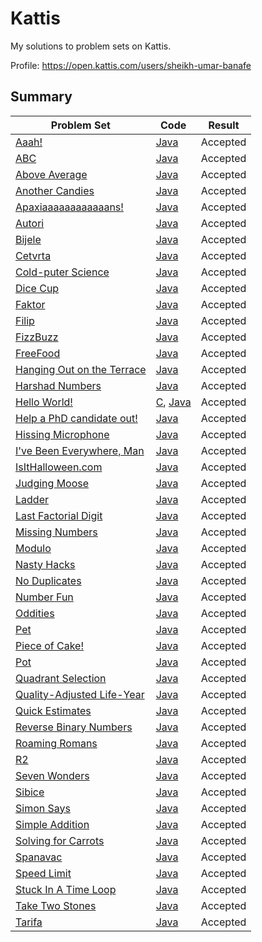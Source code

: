 # Kattis
My solutions to problem sets on Kattis.

Profile: https://open.kattis.com/users/sheikh-umar-banafe

## Summary
Problem Set| Code | Result
---------- | ---------- | ---------- |
[Aaah!](https://open.kattis.com/problems/aaah) | [Java](https://github.com/Sheikh-Umar/kattis/blob/master/java/Aaah.java) | Accepted
[ABC](https://open.kattis.com/problems/abc) | [Java](https://github.com/Sheikh-Umar/kattis/blob/master/java/ABC.java) | Accepted
[Above Average](https://open.kattis.com/problems/aboveaverage) | [Java](https://github.com/Sheikh-Umar/kattis/blob/master/java/AboveAverage.java) | Accepted
[Another Candies](https://open.kattis.com/problems/anothercandies) | [Java](https://github.com/Sheikh-Umar/kattis/blob/master/java/Candies.java) | Accepted
[Apaxiaaaaaaaaaaaans!](https://open.kattis.com/problems/apaxiaaans) | [Java](https://github.com/Sheikh-Umar/kattis/blob/master/java/Apaxians.java) | Accepted
[Autori](https://open.kattis.com/problems/autori) | [Java](https://github.com/Sheikh-Umar/kattis/blob/master/java/Autori.java) | Accepted
[Bijele](https://open.kattis.com/problems/bijele) | [Java](https://github.com/Sheikh-Umar/kattis/blob/master/java/Bijele.java) | Accepted
[Cetvrta](https://open.kattis.com/problems/cetvrta) | [Java](https://github.com/Sheikh-Umar/kattis/blob/master/java/Cetvrta.java) | Accepted
[Cold-puter Science](https://open.kattis.com/problems/cold) | [Java](https://github.com/Sheikh-Umar/kattis/blob/master/java/CS.java) | Accepted
[Dice Cup](https://open.kattis.com/problems/dicecup) | [Java](https://github.com/Sheikh-Umar/kattis/blob/master/java/Dice.java) | Accepted
[Faktor](https://open.kattis.com/problems/faktor) | [Java](https://github.com/Sheikh-Umar/kattis/blob/master/java/Faktor.java) | Accepted
[Filip](https://open.kattis.com/problems/filip) | [Java](https://github.com/Sheikh-Umar/kattis/blob/master/java/Filip.java) | Accepted
[FizzBuzz](https://open.kattis.com/problems/fizzbuzz) | [Java](https://github.com/Sheikh-Umar/kattis/blob/master/java/FizzBuzz.java) | Accepted
[FreeFood](https://open.kattis.com/problems/freefood) | [Java](https://github.com/Sheikh-Umar/kattis/blob/master/java/FreeFood.java) | Accepted
[Hanging Out on the Terrace](https://open.kattis.com/problems/hangingout) | [Java](https://github.com/Sheikh-Umar/kattis/blob/master/java/HangingOut.java) | Accepted
[Harshad Numbers](https://open.kattis.com/problems/harshadnumbers) | [Java](https://github.com/Sheikh-Umar/kattis/blob/master/java/Harshad.java) | Accepted
[Hello World!](https://open.kattis.com/problems/hello) | [C](https://github.com/Sheikh-Umar/kattis/tree/master/c/HelloWorld.c), [Java](https://github.com/Sheikh-Umar/kattis/blob/master/java/HelloWorld.java) | Accepted
[Help a PhD candidate out!](https://open.kattis.com/problems/helpaphd) | [Java](https://github.com/Sheikh-Umar/kattis/blob/master/java/HelpPhD.java) | Accepted 
[Hissing Microphone](https://open.kattis.com/problems/hissingmicrophone) | [Java](https://github.com/Sheikh-Umar/kattis/blob/master/java/Hiss.java) | Accepted
[I've Been Everywhere, Man](https://open.kattis.com/problems/everywhere) | [Java](https://github.com/Sheikh-Umar/kattis/blob/master/java/Everywhere.java) | Accepted
[IsItHalloween.com](https://open.kattis.com/problems/isithalloween) | [Java](https://github.com/Sheikh-Umar/kattis/blob/master/java/IsItHalloween.java) | Accepted
[Judging Moose](https://open.kattis.com/problems/judgingmoose) | [Java](https://github.com/Sheikh-Umar/kattis/blob/master/java/JudgingMoose.java) | Accepted
[Ladder](https://open.kattis.com/problems/ladder) | [Java](https://github.com/Sheikh-Umar/kattis/blob/master/java/Ladder.java) | Accepted
[Last Factorial Digit](https://open.kattis.com/problems/lastfactorialdigit) | [Java](https://github.com/Sheikh-Umar/kattis/blob/master/java/LFD.java) | Accepted
[Missing Numbers](https://open.kattis.com/problems/missingnumbers) | [Java](https://github.com/Sheikh-Umar/kattis/blob/master/java/MissingNumbers.java) | Accepted
[Modulo](https://open.kattis.com/problems/modulo) | [Java](https://github.com/Sheikh-Umar/kattis/blob/master/java/Modulo.java) | Accepted
[Nasty Hacks](https://open.kattis.com/problems/nastyhacks) | [Java](https://github.com/Sheikh-Umar/kattis/blob/master/java/NastyHacks.java) | Accepted
[No Duplicates](https://open.kattis.com/problems/nodup) | [Java](https://github.com/Sheikh-Umar/kattis/blob/master/java/ND.java) | Accepted
[Number Fun](https://open.kattis.com/problems/numberfun) | [Java](https://github.com/Sheikh-Umar/kattis/blob/master/java/NumberFun.java) | Accepted
[Oddities](https://open.kattis.com/problems/oddities)| [Java](https://github.com/Sheikh-Umar/kattis/blob/master/java/Oddities.java) | Accepted
[Pet](https://open.kattis.com/problems/pet) | [Java](https://github.com/Sheikh-Umar/kattis/blob/master/java/Pet.java) | Accepted
[Piece of Cake!](https://open.kattis.com/problems/pieceofcake2) | [Java](https://github.com/Sheikh-Umar/kattis/blob/master/java/Cake.java) | Accepted
[Pot](https://open.kattis.com/problems/pot) | [Java](https://github.com/Sheikh-Umar/kattis/blob/master/java/Pot.java) | Accepted
[Quadrant Selection](https://open.kattis.com/problems/quadrant) | [Java](https://github.com/Sheikh-Umar/kattis/blob/master/java/Quadrant.java) | Accepted
[Quality-Adjusted Life-Year](https://open.kattis.com/problems/qaly) | [Java](https://github.com/Sheikh-Umar/kattis/blob/master/java/QALY.java) | Accepted
[Quick Estimates](https://open.kattis.com/problems/quickestimate) | [Java](https://github.com/Sheikh-Umar/kattis/blob/master/java/Estimates.java) | Accepted
[Reverse Binary Numbers](https://open.kattis.com/problems/reversebinary) | [Java](https://github.com/Sheikh-Umar/kattis/blob/master/java/Reverse.java) | Accepted
[Roaming Romans](https://open.kattis.com/problems/romans) | [Java](https://github.com/Sheikh-Umar/kattis/blob/master/java/Romans.java) | Accepted
[R2](https://open.kattis.com/problems/r2) | [Java](https://github.com/Sheikh-Umar/kattis/blob/master/java/R2.java) | Accepted
[Seven Wonders](https://open.kattis.com/problems/sevenwonders) | [Java](https://github.com/Sheikh-Umar/kattis/blob/master/java/SW.java) | Accepted
[Sibice](https://open.kattis.com/problems/sibice) | [Java](https://github.com/Sheikh-Umar/kattis/blob/master/java/Sibice.java) | Accepted
[Simon Says](https://open.kattis.com/problems/simonsays) | [Java](https://github.com/Sheikh-Umar/kattis/blob/master/java/SimonSays.java) | Accepted
[Simple Addition](https://open.kattis.com/problems/simpleaddition) | [Java](https://github.com/Sheikh-Umar/kattis/blob/master/java/SimpleAddition.java) | Accepted
[Solving for Carrots](https://open.kattis.com/problems/carrots) | [Java](https://github.com/Sheikh-Umar/kattis/blob/master/java/HufflePuff.java) | Accepted
[Spanavac](https://open.kattis.com/problems/spavanac) | [Java](https://github.com/Sheikh-Umar/kattis/blob/master/java/Spanavac.java) | Accepted
[Speed Limit](https://open.kattis.com/problems/speedlimit) | [Java](https://github.com/Sheikh-Umar/kattis/blob/master/java/SpeedLimit.java) | Accepted
[Stuck In A Time Loop](https://open.kattis.com/problems/timeloop) | [Java](https://github.com/Sheikh-Umar/kattis/blob/master/java/Abracadabra.java) | Accepted
[Take Two Stones](https://open.kattis.com/problems/twostones) | [Java](https://github.com/Sheikh-Umar/kattis/blob/master/java/TTS.java) | Accepted
[Tarifa](https://open.kattis.com/problems/tarifa) | [Java](https://github.com/Sheikh-Umar/kattis/blob/master/java/Tarifa.java) | Accepted